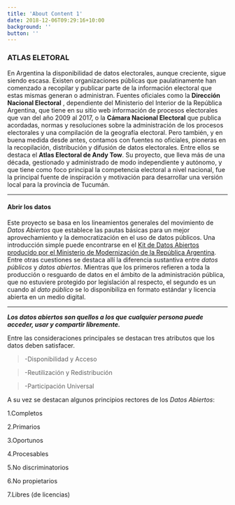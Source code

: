 ```yaml
---
title: 'About Content 1'
date: 2018-12-06T09:29:16+10:00
background: ''
button: ''
---
```


### ATLAS ELETORAL
En Argentina la disponibilidad de datos electorales, aunque creciente, sigue siendo escasa. Existen organizaciones públicas que paulatinamente han comenzado a recopilar y publicar parte de la información electoral que estas mismas generan o administran. Fuentes oficiales como la **Dirección Nacional Electoral** , dependiente del Ministerio del Interior de la República Argentina, que tiene en su sitio web información de procesos electorales que van del año 2009 al 2017, o la **Cámara Nacional Electoral** que publica acordadas, normas y resoluciones sobre la administración de los procesos electorales y una compilación de la geografía electoral. Pero también, y en buena medida desde antes, contamos con fuentes no oficiales, pioneras en la recopilación, distribución y difusión de datos electorales. Entre ellos se destaca el **Atlas Electoral de Andy Tow**. Su proyecto, que lleva más de una década, gestionado y administrado de modo independiente y autónomo, y que tiene como foco principal la competencia electoral a nivel nacional, fue la principal fuente de inspiración y motivación para desarrollar una versión local para la provincia de Tucumán. 

---

#### Abrir los datos
Este proyecto se basa en los lineamientos generales del movimiento de *Datos Abiertos* que establece las pautas básicas para un mejor aprovechamiento y la democratización en el uso de datos públicos. Una introducción simple puede encontrarse en el [Kit de Datos Abiertos producido por el Ministerio de Modernización de la República Argentina](https://www.argentina.gob.ar/sites/default/files/2._kit_de_datos_abiertos.pdf). Entre otras cuestiones se destaca allí la diferencia sustantiva entre *datos públicos* y *datos abiertos*. Mientras que los primeros refieren a toda la producción o resguardo de datos en el ámbito de la administración pública, que no estuviere protegido por legislación al respecto, el segundo es un cuando al *dato público* se lo disponibiliza en formato estándar y licencia abierta en un medio digital. 

---

**_Los datos abiertos son quellos a los que cualquier persona puede acceder, usar y compartir libremente._**

Entre las consideraciones principales se destacan tres atributos que los datos deben satisfacer. 

> -Disponibilidad y Acceso

> -Reutilización y Redistribución

> -Participación Universal


A su vez se destacan algunos principios rectores de los *Datos Abiertos*:

1.Completos

2.Primarios

3.Oportunos    

4.Procesables

5.No discriminatorios

6.No propietarios

7.Libres (de licencias)
